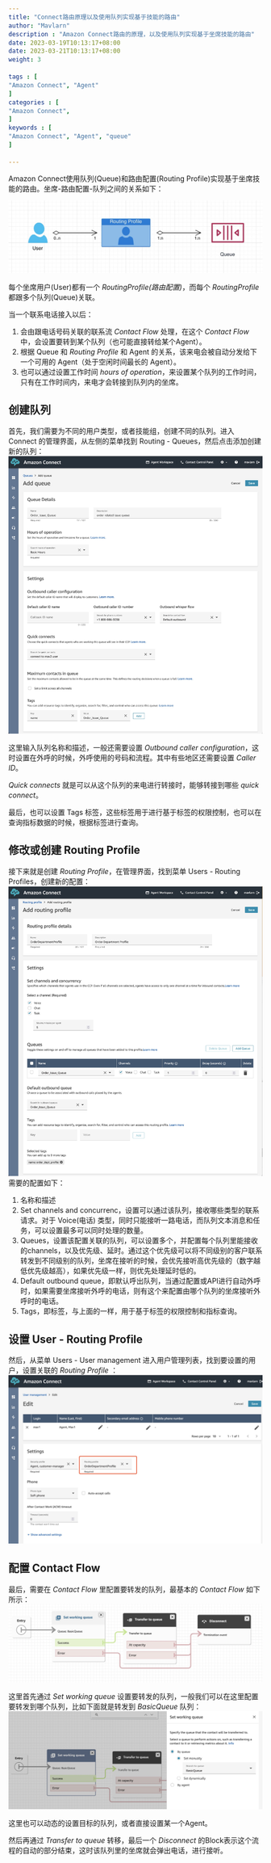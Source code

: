 ```yaml
---
title: "Connect路由原理以及使用队列实现基于技能的路由"
author: "Mavlarn"
description : "Amazon Connect路由的原理，以及使用队列实现基于坐席技能的路由"
date: 2023-03-19T10:13:17+08:00
date: 2023-03-21T10:13:17+08:00
weight: 3

tags : [                                    
"Amazon Connect", "Agent"
]
categories : [                              
"Amazon Connect",
]
keywords : [                                
"Amazon Connect", "Agent", "queue"
]

---
```


Amazon Connect使用队列(Queue)和路由配置(Routing Profile)实现基于坐席技能的路由。坐席-路由配置-队列之间的关系如下：

![](1-agent-routingprofile-queue.jpg?width=600px&featherlight=false)

每个坐席用户(User)都有一个 *RoutingProfile(路由配置)*，而每个 *RoutingProfile* 都跟多个队列(Queue)关联。

当一个联系电话接入以后：
1. 会由跟电话号码关联的联系流 *Contact Flow* 处理，在这个 *Contact Flow* 中，会设置要转到某个队列（也可能直接转给某个Agent）。
2. 根据 Queue 和 *Routing Profile* 和 Agent 的关系，该来电会被自动分发给下一个可用的 Agent（处于空闲时间最长的 Agent）。
3. 也可以通过设置工作时间 *hours of operation*，来设置某个队列的工作时间，只有在工作时间内，来电才会转接到队列内的坐席。

## 创建队列

首先，我们需要为不同的用户类型，或者技能组，创建不同的队列。进入 Connect 的管理界面，从左侧的菜单找到 Routing - Queues，然后点击添加创建新的队列：
![](2-queue-create.jpg?width=800px&featherlight=false)

这里输入队列名称和描述，一般还需要设置 *Outbound caller configuration*，这时设置在外呼的时候，外呼使用的号码和流程。其中有些地区还需要设置 *Caller ID*。

*Quick connects* 就是可以从这个队列的来电进行转接时，能够转接到哪些 *quick connect*。

最后，也可以设置 Tags 标签，这些标签用于进行基于标签的权限控制，也可以在查询指标数据的时候，根据标签进行查询。

## 修改或创建 Routing Profile

接下来就是创建 *Routing Profile*，在管理界面，找到菜单 Users - Routing Profiles，创建新的配置：
![](3-routing-profile-create.jpg?width=800px&featherlight=false)
需要的配置如下：
1. 名称和描述
2. Set channels and concurrenc，设置可以通过该队列，接收哪些类型的联系请求。对于 Voice(电话) 类型，同时只能接听一路电话，而队列文本消息和任务，可以设置最多可以同时处理的数量。
3. Queues，设置该配置关联的队列，可以设置多个，并配置每个队列里能接收的channels，以及优先级、延时。通过这个优先级可以将不同级别的客户联系转发到不同级别的队列，坐席在接听的时候，会优先接听高优先级的（数字越低优先级越高），如果优先级一样，则优先处理延时低的。
4. Default outbound queue，即默认呼出队列，当通过配置或API进行自动外呼时，如果需要坐席接听外呼的电话，则有这个来配置由哪个队列的坐席接听外呼时的电话。
5. Tags，即标签，与上面的一样，用于基于标签的权限控制和指标查询。

## 设置 User - Routing Profile
然后，从菜单 Users - User management 进入用户管理列表，找到要设置的用户，设置关联的 *Routing Profile* ：
![](4-user-routing-profile.jpg?width=800px&featherlight=false)


## 配置 Contact Flow
最后，需要在 *Contact Flow* 里配置要转发的队列，最基本的 *Contact Flow* 如下所示：
![](2-basic-contact-flow.jpg?width=800px&featherlight=false)

这里首先通过 *Set working queue* 设置要转发的队列，一般我们可以在这里配置要转发到哪个队列，比如下面就是转发到 *BasicQueue* 队列：
![](2-basic-contact-flow-set-queue1.jpg?width=900px&featherlight=false)

这里也可以动态的设置目标的队列，或者直接设置某一个Agent。

然后再通过 *Transfer to queue* 转移，最后一个 *Disconnect* 的Block表示这个流程的自动的部分结束，这时该队列里的坐席就会弹出电话，进行接听。

